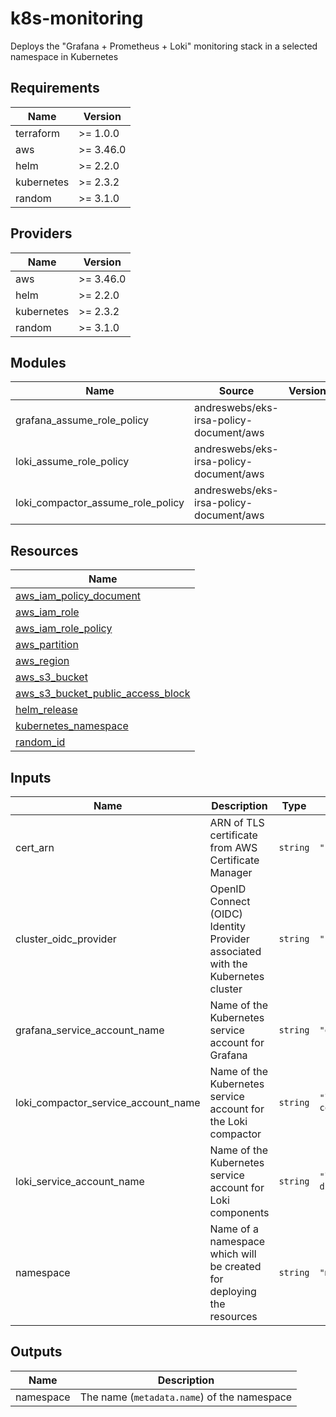 # k8s-monitoring

Deploys the "Grafana + Prometheus + Loki" monitoring stack in a selected namespace in Kubernetes

## Requirements

| Name | Version |
|------|---------|
| terraform | >= 1.0.0 |
| aws | >= 3.46.0 |
| helm | >= 2.2.0 |
| kubernetes | >= 2.3.2 |
| random | >= 3.1.0 |

## Providers

| Name | Version |
|------|---------|
| aws | >= 3.46.0 |
| helm | >= 2.2.0 |
| kubernetes | >= 2.3.2 |
| random | >= 3.1.0 |

## Modules

| Name | Source | Version |
|------|--------|---------|
| grafana_assume_role_policy | andreswebs/eks-irsa-policy-document/aws |  |
| loki_assume_role_policy | andreswebs/eks-irsa-policy-document/aws |  |
| loki_compactor_assume_role_policy | andreswebs/eks-irsa-policy-document/aws |  |

## Resources

| Name |
|------|
| [aws_iam_policy_document](https://registry.terraform.io/providers/hashicorp/aws/latest/docs/data-sources/iam_policy_document) |
| [aws_iam_role](https://registry.terraform.io/providers/hashicorp/aws/latest/docs/resources/iam_role) |
| [aws_iam_role_policy](https://registry.terraform.io/providers/hashicorp/aws/latest/docs/resources/iam_role_policy) |
| [aws_partition](https://registry.terraform.io/providers/hashicorp/aws/latest/docs/data-sources/partition) |
| [aws_region](https://registry.terraform.io/providers/hashicorp/aws/latest/docs/data-sources/region) |
| [aws_s3_bucket](https://registry.terraform.io/providers/hashicorp/aws/latest/docs/resources/s3_bucket) |
| [aws_s3_bucket_public_access_block](https://registry.terraform.io/providers/hashicorp/aws/latest/docs/resources/s3_bucket_public_access_block) |
| [helm_release](https://registry.terraform.io/providers/hashicorp/helm/latest/docs/resources/release) |
| [kubernetes_namespace](https://registry.terraform.io/providers/hashicorp/kubernetes/latest/docs/resources/namespace) |
| [random_id](https://registry.terraform.io/providers/hashicorp/random/latest/docs/resources/id) |

## Inputs

| Name | Description | Type | Default | Required |
|------|-------------|------|---------|:--------:|
| cert\_arn | ARN of TLS certificate from AWS Certificate Manager | `string` | `""` | no |
| cluster\_oidc\_provider | OpenID Connect (OIDC) Identity Provider associated with the Kubernetes cluster | `string` | `""` | no |
| grafana\_service\_account\_name | Name of the Kubernetes service account for Grafana | `string` | `"grafana"` | no |
| loki\_compactor\_service\_account\_name | Name of the Kubernetes service account for the Loki compactor | `string` | `"loki-compactor"` | no |
| loki\_service\_account\_name | Name of the Kubernetes service account for Loki components | `string` | `"loki-distributed"` | no |
| namespace | Name of a namespace which will be created for deploying the resources | `string` | `"monitoring"` | no |

## Outputs

| Name | Description |
|------|-------------|
| namespace | The name (`metadata.name`) of the namespace |
